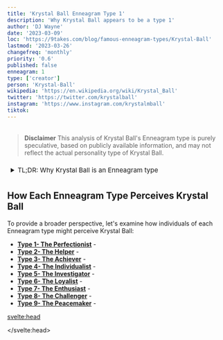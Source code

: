 ```yaml
---
title: 'Krystal Ball Enneagram Type 1'
description: 'Why Krystal Ball appears to be a type 1'
author: 'DJ Wayne'
date: '2023-03-09'
loc: 'https://9takes.com/blog/famous-enneagram-types/Krystal-Ball'
lastmod: '2023-03-26'
changefreq: 'monthly'
priority: '0.6'
published: false
enneagram: 1
type: ['creator']
person: 'Krystal-Ball'
wikipedia: 'https://en.wikipedia.org/wiki/Krystal_Ball'
twitter: 'https://twitter.com/krystalball'
instagram: 'https://www.instagram.com/krystalmball'
tiktok:
---
```


<!-- // notes:  -->

<script>
	import  PopCard  from "../../../lib/components/atoms/PopCard.svelte";
</script>
<div
	style="display: flex;
    justify-content: center;
    margin: 1rem 0;
	"
>
	<PopCard
		image={`/types/3s/${'Krystal-Ball'}.webp`}
		showIcon={false}
		enneagramType=""
		displayText="Krystal Ball"
		subtext=""
	/>
</div>

> **Disclaimer** This analysis of Krystal Ball's Enneagram type is purely speculative, based on publicly available information, and may not reflect the actual personality type of Krystal Ball.

<details>
<summary class="accordion">TL;DR: Why Krystal Ball is an Enneagram type</summary>
<div class="panel">
<ul>
<li>
</li>
<li>
</li>
<li>
</li>
<li>
</li>
</ul>
  </div>
</details>

<p class="firstLetter"></p>

## How Each Enneagram Type Perceives Krystal Ball

To provide a broader perspective, let's examine how individuals of each Enneagram type might perceive Krystal Ball:

- **[Type 1- The Perfectionist](/blog/enneagram/enneagram-type-1)** -
- **[Type 2- The Helper](/blog/enneagram/enneagram-type-2)** -
- **[Type 3- The Achiever](/blog/enneagram/enneagram-type-3)** -
- **[Type 4- The Individualist](/blog/enneagram/enneagram-type-4)** -
- **[Type 5- The Investigator](/blog/enneagram/enneagram-type-5)** -
- **[Type 6- The Loyalist](/blog/enneagram/enneagram-type-6)** -
- **[Type 7- The Enthusiast](/blog/enneagram/enneagram-type-7)** -
- **[Type 8- The Challenger](/blog/enneagram/enneagram-type-8)** -
- **[Type 9- The Peacemaker](/blog/enneagram/enneagram-type-9)** -

<svelte:head>

<script type="application/ld+json">

</script>

</svelte:head>

<style lang="scss">
article {
    border: 1px solid var(--color-paladin-3);
    margin-top: 1rem;
    padding: 1rem;
    border-radius: 5px;
  }
  .accordion {
    color: var(--color-paladin-4);
    cursor: pointer;
    padding: 0.5rem;
    border: none;
    text-align: left;
    outline: none;
    font-size: 15px;
    transition: 0.4s;
  }

  .accordion:hover {
    background-color: var(--color-theme-purple-v);
    color: var(--color-theme-purple);
  }

  

  .panel {
    padding: 18px;
    background-color: var(--color-paladin-1, white);
    overflow: hidden;

  }
</style>
